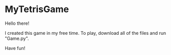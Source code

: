 # MyTetrisGame

Hello there!

I created this game in my free time. To play, download all of the files and run "Game.py".

Have fun!

